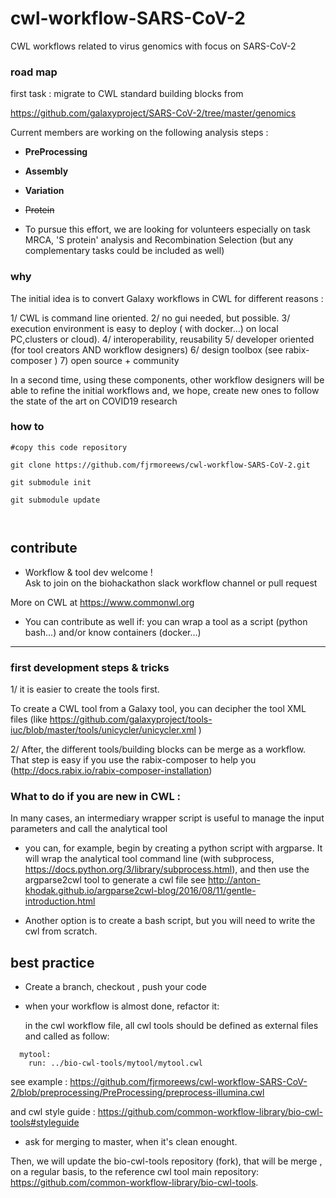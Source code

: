 # cwl-workflow-SARS-CoV-2
CWL workflows related to virus genomics with focus on SARS-CoV-2


### road map
first task : migrate to CWL standard building blocks from 

https://github.com/galaxyproject/SARS-CoV-2/tree/master/genomics


Current members are working on the following analysis steps : 

- **PreProcessing**
- **Assembly**
- **Variation**
- ~~Protein~~

- To pursue this effort, we are looking for volunteers especially on task MRCA,
'S protein' analysis and Recombination Selection (but any complementary tasks  could be included as well)

### why

The initial idea is to convert  Galaxy workflows in CWL
for different reasons : 

1/ CWL  is command line oriented. 
2/ no gui needed, but possible.
3/ execution environment is easy to deploy 
( with docker...) on local PC,clusters or cloud).
4/ interoperability, reusability
5/ developer oriented (for tool creators AND workflow designers)
6/ design toolbox (see rabix-composer )
7) open source + community

In a second time, using these components, other workflow designers will be able to refine the initial workflows and, we hope,  create new ones to follow the state of the art on COVID19 research



### how to 


```
#copy this code repository 

git clone https://github.com/fjrmoreews/cwl-workflow-SARS-CoV-2.git

git submodule init

git submodule update



```

##  contribute

- Workflow & tool dev  welcome !  
Ask to join on the biohackathon slack workflow channel
or pull request

More on CWL at https://www.commonwl.org

-  You can contribute as well if:
  you can wrap a tool as a script (python bash...)
  and/or know containers (docker...)
  

------------------
### first development steps & tricks

1/ it is easier to create the tools first.

To create a CWL tool from a Galaxy tool, you can 
decipher the tool XML files (like https://github.com/galaxyproject/tools-iuc/blob/master/tools/unicycler/unicycler.xml )


2/ After, the different tools/building blocks can be merge as a workflow. That step is easy if you use the rabix-composer to help you (http://docs.rabix.io/rabix-composer-installation)



### What to do if you are new in CWL :

In many cases, an intermediary wrapper script is useful  to manage the input parameters and call the analytical tool

- you can, for example, begin by creating a python script with argparse. 
It will wrap the analytical tool command line (with subprocess, https://docs.python.org/3/library/subprocess.html), and then use the argparse2cwl tool to generate a  cwl file
see http://anton-khodak.github.io/argparse2cwl-blog/2016/08/11/gentle-introduction.html 


- Another option is to create a bash script, but you will need to write the cwl from scratch.  

##  best practice

- Create a branch, checkout , push your code 
- when your workflow is almost done, refactor it: 

  in the cwl workflow file, all  cwl tools should be defined as external files and called as follow:
```
  mytool:
    run: ../bio-cwl-tools/mytool/mytool.cwl
```

see example :  https://github.com/fjrmoreews/cwl-workflow-SARS-CoV-2/blob/preprocessing/PreProcessing/preprocess-illumina.cwl

and cwl style guide : https://github.com/common-workflow-library/bio-cwl-tools#styleguide

 - ask for merging to master, when it's clean enought.
  
  
Then,  we will  update the bio-cwl-tools repository (fork), that will be merge , on a regular basis,  to the reference 
cwl tool main repository: https://github.com/common-workflow-library/bio-cwl-tools.



<!-- -->


